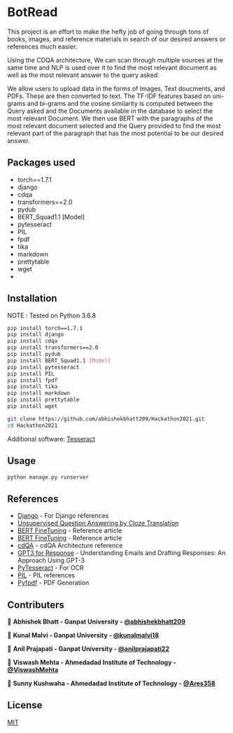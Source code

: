 # BotRead

This project is an effort to make the hefty job of going through tons of books, images, and reference materials in search of our desired answers or references much easier.

Using the CDQA architecture, We can scan through multiple sources at the same time and NLP is used over it to find the most relevant document as well as the most relevant answer to the query asked.

We allow users to upload data in the forms of Images, Text doucments, and PDFs. These are then converted to text. The TF-IDF features based on uni-grams and bi-grams and the cosine similarity is computed between the Query asked and the Documents available in the database to select the most relevant Document. We then use BERT with the paragraphs of the most relevant document selected and the Query provided to find the most relevant part of the paragraph that has the most potential to be our desired answer.


## Packages used

* torch==1.7.1
* django
* cdqa
* transformers==2.0
* pydub
* BERT_Squad1.1 [Model]
* pytesseract
* PIL
* fpdf
* tika
* markdown
* prettytable
* wget
* 

## Installation

NOTE : Tested on Python 3.6.8
```bash
pip install torch==1.7.1
pip install django
pip install cdqa
pip install transformers==2.0
pip install pydub
pip install BERT_Squad1.1 [Model]
pip install pytesseract
pip install PIL
pip install fpdf
pip install tika
pip install markdown
pip install prettytable
pip install wget

git clone https://github.com/abhishekbhatt209/Hackathon2021.git
cd Hackathon2021
```

Additional software: [Tesseract](https://digi.bib.uni-mannheim.de/tesseract/tesseract-ocr-w64-setup-v5.0.0-alpha.20201127.exe)

## Usage

```bash
python manage.py runserver
```
## References

* [Django](https://docs.djangoproject.com/en/3.1/) - For Django references
* [Unsupervised Question Answering by Cloze Translation](https://arxiv.org/abs/1906.04980)
* [BERT FineTuning](https://medium.com/swlh/fine-tuning-bert-for-text-classification-and-question-answering-using-tensorflow-framework-4d09daeb3330) - Reference article
* [BERT FineTuning](https://medium.com/saarthi-ai/build-a-smart-question-answering-system-with-fine-tuned-bert-b586e4cfa5f5) - Reference article
* [cdQA](https://github.com/cdqa-suite/cdQA) - cdQA Architecture reference
* [GPT3 for Response](https://arxiv.org/ftp/arxiv/papers/2102/2102.03062.pdf) - Understanding Emails and Drafting Responses: An Approach Using GPT-3
* [PyTesseract](https://pypi.org/project/pytesseract/) - For OCR
* [PIL](https://pillow.readthedocs.io/en/stable/) - PIL references
* [Pyfpdf](https://pyfpdf.readthedocs.io/en/latest/) - PDF Generation


## Contributers

👤 **Abhishek Bhatt - Ganpat University - [@abhishekbhatt209](https://github.com/abhishekbhatt209)**

👤 **Kunal Malvi - Ganpat University - [@kunalmalvi18](https://github.com/kunalmalvi18)**

👤 **Anil Prajapati - Ganpat University - [@anilprajapati22](https://github.com/anilprajapati22)**

👤 **Viswash Mehta - Ahmedadad Institute of Technology - [@ViswashMehta](https://github.com/ViswashMehta)**

👤 **Sunny Kushwaha - Ahmedadad Institute of Technology - [@Ares358](https://github.com/Ares358)**


## License
[MIT](https://choosealicense.com/licenses/mit/)
